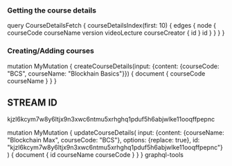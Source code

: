 ### Getting the course details
query CourseDetailsFetch {
  courseDetailsIndex(first: 10) {
    edges {
      node {
        courseCode
        courseName
        version
        videoLecture
        courseCreator {
          id
        }
        id
      }
    }
  }
}

### Creating/Adding courses
mutation MyMutation {
  createCourseDetails(input: {content: {courseCode: "BCS", courseName: "Blockhain Basics"}}) {
    document {
      courseCode
      courseName
    }
  }
}


## STREAM ID
kjzl6kcym7w8y6ltjx9n3xwc6ntmu5xrhghq1pduf5h6abjwlke11ooqffpepnc    


mutation MyMutation {
  updateCourseDetails(
    input: {content: {courseName: "Blockchain Max", courseCode: "BCS"}, options: {replace: true}, id: "kjzl6kcym7w8y6ltjx9n3xwc6ntmu5xrhghq1pduf5h6abjwlke11ooqffpepnc"}
  ) {
    document {
      id
      courseName
      courseCode
    }
  }
}
graphql-tools
